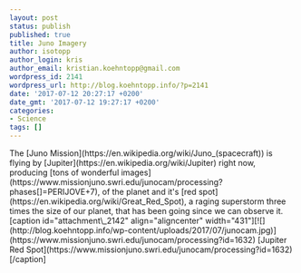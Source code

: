 ```yaml
---
layout: post
status: publish
published: true
title: Juno Imagery
author: isotopp
author_login: kris
author_email: kristian.koehntopp@gmail.com
wordpress_id: 2141
wordpress_url: http://blog.koehntopp.info/?p=2141
date: '2017-07-12 20:27:17 +0200'
date_gmt: '2017-07-12 19:27:17 +0200'
categories:
- Science
tags: []
---
```

<p>The [Juno Mission](https://en.wikipedia.org/wiki/Juno_(spacecraft)) is flying by [Jupiter](https://en.wikipedia.org/wiki/Jupiter) right now, producing [tons of wonderful images](https://www.missionjuno.swri.edu/junocam/processing?phases[]=PERIJOVE+7), of the planet and it's [red spot](https://en.wikipedia.org/wiki/Great_Red_Spot), a raging superstorm three times the size of our planet, that has been going since we can observe it. [caption id="attachment\_2142" align="aligncenter" width="431"][![](http://blog.koehntopp.info/wp-content/uploads/2017/07/junocam.jpg)](https://www.missionjuno.swri.edu/junocam/processing?id=1632) [Jupiter Red Spot](https://www.missionjuno.swri.edu/junocam/processing?id=1632)[/caption]</p>

